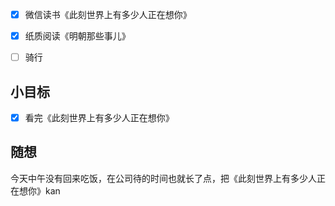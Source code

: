 - [x] 微信读书《此刻世界上有多少人正在想你》
- [x] 纸质阅读《明朝那些事儿》
- [ ] 骑行


## 小目标
- [x] 看完《此刻世界上有多少人正在想你》

## 随想
今天中午没有回来吃饭，在公司待的时间也就长了点，把《此刻世界上有多少人正在想你》kan